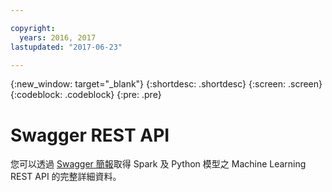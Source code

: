 ```yaml
---

copyright:
  years: 2016, 2017
lastupdated: "2017-06-23"

---
```


{:new_window: target="_blank"}
{:shortdesc: .shortdesc}
{:screen: .screen}
{:codeblock: .codeblock}
{:pre: .pre}

# Swagger REST API


您可以透過 [Swagger 簡報](http://watson-ml-api.mybluemix.net/)取得 Spark 及 Python 模型之 Machine Learning REST API 的完整詳細資料。
